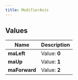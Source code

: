 ```yaml
---
title: ModifierAxis
---
```


## Values
| Name | Description |
| ---- | ----------- |
| **maLeft** | Value: **0** |
| **maUp** | Value: **1** |
| **maForward** | Value: **2** |


